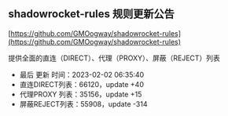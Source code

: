## shadowrocket-rules 规则更新公告

[https://github.com/GMOogway/shadowrocket-rules](https://github.com/GMOogway/shadowrocket-rules)

提供全面的直连（DIRECT）、代理（PROXY）、屏蔽（REJECT）列表
- 最后 更新 时间：2023-02-02 06:35:40
- 直连DIRECT列表：66120，update +40
- 代理PROXY 列表：35156，update +15
- 屏蔽REJECT列表：55908，update -314